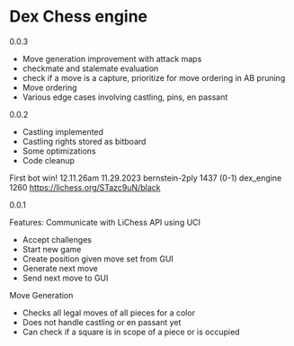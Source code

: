 # Dex Chess engine


0.0.3
- Move generation improvement with attack maps
- checkmate and stalemate evaluation
- check if a move is a capture, prioritize for move ordering in AB pruning
- Move ordering
- Various edge cases involving castling, pins, en passant

0.0.2
- Castling implemented
- Castling rights stored as bitboard
- Some optimizations
- Code cleanup
  
First bot win!
12.11.26am 11.29.2023
bernstein-2ply 1437 (0-1) dex_engine 1260
https://lichess.org/STazc9uN/black


0.0.1

Features:
Communicate with LiChess API using UCI
- Accept challenges
- Start new game
- Create position given move set from GUI
- Generate next move
- Send next move to GUI

Move Generation
- Checks all legal moves of all pieces for a color
- Does not handle castling or en passant yet
- Can check if a square is in scope of a piece or is occupied
